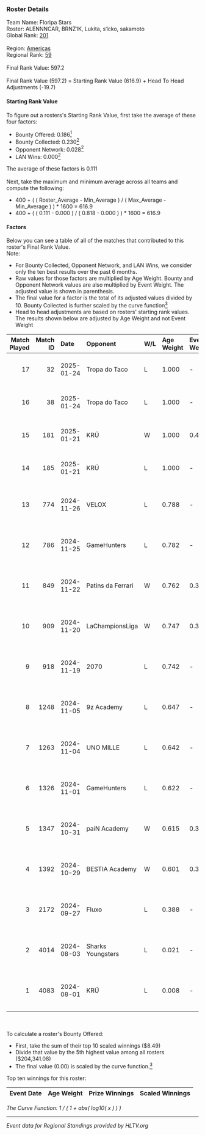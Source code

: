 ### Roster Details<br />
Team Name: Floripa Stars<br />
Roster: ALENNNCAR, BRNZ1K, Lukita, s1cko, sakamoto<br />
Global Rank: [201](../../standings_global_2025_01_27.md)<br />
<br />
Region: [Americas]( ../../standings_americas_2025_01_27.md)<br />
Regional Rank: [59]( ../../standings_americas_2025_01_27.md)<br />
<br />
Final Rank Value:  597.2<br />
<br />
Final Rank Value (597.2) = Starting Rank Value (616.9) + Head To Head Adjustments (-19.7)<br />

#### Starting Rank Value<br />
To figure out a rosters's Starting Rank Value, first take the average of these four factors:<br />
- Bounty Offered: 0.186[<sup>1</sup>](#table2)
- Bounty Collected: 0.230[<sup>2</sup>](#table1)
- Opponent Network: 0.028[<sup>2</sup>](#table1)
- LAN Wins: 0.000[<sup>2</sup>](#table1)

The average of these factors is 0.111<br />
<br />
Next, take the maximum and minimum average across all teams and compute the following:<br />
- 400 + ( ( Roster_Average - Min_Average ) / ( Max_Average - Min_Average ) ) * 1600 = 616.9
- 400 + ( ( 0.111 - 0.000 ) / ( 0.818 - 0.000 ) ) * 1600 = 616.9


#### Factors<br />
Below you can see a table of all of the matches that contributed to this roster's Final Rank Value.<br />
Note:<br />

- For Bounty Collected, Opponent Network, and LAN Wins, we consider only the ten best results over the past 6 months.
- Raw values for those factors are multiplied by Age Weight. Bounty and Opponent Network values are also multiplied by Event Weight. The adjusted value is shown in parenthesis.
- The final value for a factor is the total of its adjusted values divided by 10. Bounty Collected is further scaled by the curve function[<sup>3</sup>](#curveFunction)
- Head to head adjustments are based on rosters' starting rank values. The results shown below are adjusted by Age Weight and not Event Weight
<span id="table1"></span><br />


| Match Played | Match ID | Date       | Opponent          | W/L | Age Weight | Event Weight | Bounty Collected | Opponent Network | LAN Wins  | H2H Adj. | Roster                                           |
| -: | -: | :- | :- | :- | :- | :- | :- | :- | :- | -: | :- |
|           17 |       32 | 2025-01-24 | Tropa do Taco     | L   | 1.000      | -            | -                | -                | -         |    -6.82 | ALENNNCAR, BRNZ1K, Lukita, s1cko, sakamoto       |
|           16 |       38 | 2025-01-24 | Tropa do Taco     | L   | 1.000      | -            | -                | -                | -         |    -7.25 | ALENNNCAR, BRNZ1K, Lukita, s1cko, sakamoto       |
|           15 |      181 | 2025-01-21 | KRÜ               | W   | 1.000      | 0.450        | 0.004 (0.002)    | 0.362 (0.163)    | 0 (0.000) |    24.21 | ALENNNCAR, BRNZ1K, Lukita, s1cko, sakamoto       |
|           14 |      185 | 2025-01-21 | KRÜ               | L   | 1.000      | -            | -                | -                | -         |    -6.78 | ALENNNCAR, BRNZ1K, Lukita, s1cko, sakamoto       |
|           13 |      774 | 2024-11-26 | VELOX             | L   | 0.788      | -            | -                | -                | -         |   -14.26 | ALENNNCAR, BALEROSTYLE, BRNZ1K, Lukita, sakamoto |
|           12 |      786 | 2024-11-25 | GameHunters       | L   | 0.782      | -            | -                | -                | -         |    -7.21 | ALENNNCAR, BALEROSTYLE, BRNZ1K, Lukita, sakamoto |
|           11 |      849 | 2024-11-22 | Patins da Ferrari | W   | 0.762      | 0.371        | 0.001 (0.000)    | 0.176 (0.050)    | 0 (0.000) |    12.97 | ALENNNCAR, BALEROSTYLE, BRNZ1K, Lukita, sakamoto |
|           10 |      909 | 2024-11-20 | LaChampionsLiga   | W   | 0.747      | 0.371        | 0.009 (0.002)    | 0.129 (0.036)    | 0 (0.000) |    12.11 | ALENNNCAR, BALEROSTYLE, BRNZ1K, Lukita, sakamoto |
|            9 |      918 | 2024-11-19 | 2070              | L   | 0.742      | -            | -                | -                | -         |    -9.88 | ALENNNCAR, BALEROSTYLE, BRNZ1K, Lukita, sakamoto |
|            8 |     1248 | 2024-11-05 | 9z Academy        | L   | 0.647      | -            | -                | -                | -         |   -12.29 | BRNZ1K, lealziNho, Lukita, sakamoto, swarmyzz    |
|            7 |     1263 | 2024-11-04 | UNO MILLE         | L   | 0.642      | -            | -                | -                | -         |    -5.61 | BRNZ1K, lealziNho, Lukita, sakamoto, swarmyzz    |
|            6 |     1326 | 2024-11-01 | GameHunters       | L   | 0.622      | -            | -                | -                | -         |    -6.39 | BRNZ1K, lealziNho, Lukita, sakamoto, swarmyzz    |
|            5 |     1347 | 2024-10-31 | paiN Academy      | W   | 0.615      | 0.371        | 0.000 (0.000)    | 0.120 (0.027)    | 0 (0.000) |     4.55 | BRNZ1K, lealziNho, Lukita, sakamoto, swarmyzz    |
|            4 |     1392 | 2024-10-29 | BESTIA Academy    | W   | 0.601      | 0.371        | 0.000 (0.000)    | 0.000 (0.000)    | 0 (0.000) |     4.31 | BRNZ1K, lealziNho, Lukita, sakamoto, swarmyzz    |
|            3 |     2172 | 2024-09-27 | Fluxo             | L   | 0.388      | -            | -                | -                | -         |    -0.98 | BRNZ1K, lealziNho, Lukita, sakamoto, swarmyzz    |
|            2 |     4014 | 2024-08-03 | Sharks Youngsters | L   | 0.021      | -            | -                | -                | -         |    -0.37 | BRNZ1K, lealziNho, Lukita, sakamoto, swarmyzz    |
|            1 |     4083 | 2024-08-01 | KRÜ               | L   | 0.008      | -            | -                | -                | -         |    -0.07 | BRNZ1K, lealziNho, Lukita, sakamoto, swarmyzz    |

<br />
<span id="table2"></span><br />
To calculate a roster's Bounty Offered:<br />

- First, take the sum of their top 10 scaled winnings ($8.49)
- Divide that value by the 5th highest value among all rosters ($204,341.08)
- The final value (0.00) is scaled by the curve function.[<sup>3</sup>](#curveFunction)

Top ten winnings for this roster:<br />

| Event Date | Age Weight | Prize Winnings | Scaled Winnings |
| :- | -: | :- | :- |


<span id="curveFunction"></span>_The Curve Function: 1 / ( 1 + abs( log10( x ) ) )_<br />

---
_Event data for Regional Standings provided by HLTV.org_<br />
